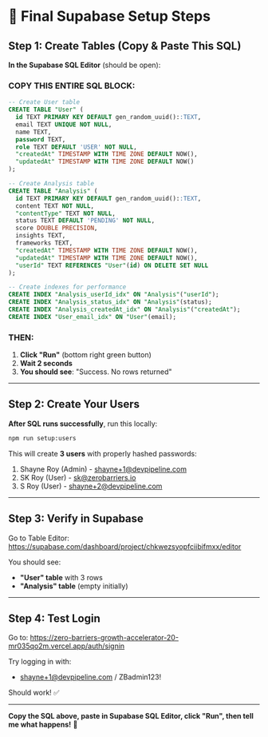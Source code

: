 # 🚀 Final Supabase Setup Steps

## Step 1: Create Tables (Copy & Paste This SQL)

**In the Supabase SQL Editor** (should be open):

### COPY THIS ENTIRE SQL BLOCK:

```sql
-- Create User table
CREATE TABLE "User" (
  id TEXT PRIMARY KEY DEFAULT gen_random_uuid()::TEXT,
  email TEXT UNIQUE NOT NULL,
  name TEXT,
  password TEXT,
  role TEXT DEFAULT 'USER' NOT NULL,
  "createdAt" TIMESTAMP WITH TIME ZONE DEFAULT NOW(),
  "updatedAt" TIMESTAMP WITH TIME ZONE DEFAULT NOW()
);

-- Create Analysis table
CREATE TABLE "Analysis" (
  id TEXT PRIMARY KEY DEFAULT gen_random_uuid()::TEXT,
  content TEXT NOT NULL,
  "contentType" TEXT NOT NULL,
  status TEXT DEFAULT 'PENDING' NOT NULL,
  score DOUBLE PRECISION,
  insights TEXT,
  frameworks TEXT,
  "createdAt" TIMESTAMP WITH TIME ZONE DEFAULT NOW(),
  "updatedAt" TIMESTAMP WITH TIME ZONE DEFAULT NOW(),
  "userId" TEXT REFERENCES "User"(id) ON DELETE SET NULL
);

-- Create indexes for performance
CREATE INDEX "Analysis_userId_idx" ON "Analysis"("userId");
CREATE INDEX "Analysis_status_idx" ON "Analysis"(status);
CREATE INDEX "Analysis_createdAt_idx" ON "Analysis"("createdAt");
CREATE INDEX "User_email_idx" ON "User"(email);
```

### THEN:

1. **Click "Run"** (bottom right green button)
2. **Wait 2 seconds**
3. **You should see**: "Success. No rows returned"

---

## Step 2: Create Your Users

**After SQL runs successfully**, run this locally:

```bash
npm run setup:users
```

This will create **3 users** with properly hashed passwords:
1. Shayne Roy (Admin) - shayne+1@devpipeline.com
2. SK Roy (User) - sk@zerobarriers.io
3. S Roy (User) - shayne+2@devpipeline.com

---

## Step 3: Verify in Supabase

Go to Table Editor:
https://supabase.com/dashboard/project/chkwezsyopfciibifmxx/editor

You should see:
- **"User" table** with 3 rows
- **"Analysis" table** (empty initially)

---

## Step 4: Test Login

Go to: https://zero-barriers-growth-accelerator-20-mr035qo2m.vercel.app/auth/signin

Try logging in with:
- shayne+1@devpipeline.com / ZBadmin123!

Should work! ✅

---

**Copy the SQL above, paste in Supabase SQL Editor, click "Run", then tell me what happens!** 🚀

